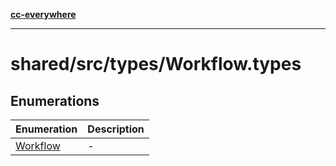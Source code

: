 [**cc-everywhere**](../../../../index.md)

***

# shared/src/types/Workflow.types

## Enumerations

| Enumeration | Description |
| ------ | ------ |
| [Workflow](enumerations/workflow.md) | - |

